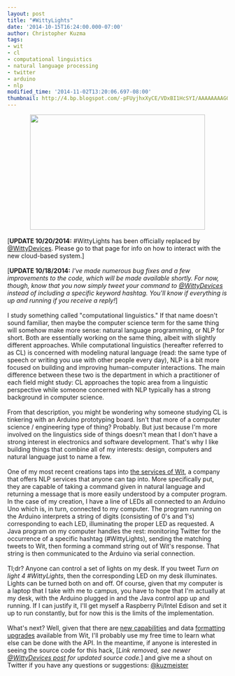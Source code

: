 ```yaml
---
layout: post
title: "#WittyLights"
date: '2014-10-15T16:24:00.000-07:00'
author: Christopher Kuzma
tags:
- wit
- cl
- computational linguistics
- natural language processing
- twitter
- arduino
- nlp
modified_time: '2014-11-02T13:20:06.697-08:00'
thumbnail: http://4.bp.blogspot.com/-pFUyjhxXyCE/VDxBI1HcSYI/AAAAAAAAGGg/-d1h61kxUTg/s72-c/DSC_6784.JPG
---
```


<div class="separator" style="clear: both; text-align: center;"><a href="http://4.bp.blogspot.com/-pFUyjhxXyCE/VDxBI1HcSYI/AAAAAAAAGGg/-d1h61kxUTg/s1600/DSC_6784.JPG" imageanchor="1" style="margin-left: 1em; margin-right: 1em;"><img border="0" src="http://4.bp.blogspot.com/-pFUyjhxXyCE/VDxBI1HcSYI/AAAAAAAAGGg/-d1h61kxUTg/s1600/DSC_6784.JPG" height="263" width="400" /></a></div><br />[<b>UPDATE 10/20/2014:</b> #WittyLights has been officially replaced by <a href="http://blog.christopherkuzma.com/2014/10/wittydevices-twitterwit-nlp-applications.html" target="_blank">@WittyDevices</a>. Please go to that page for info on how to interact with the new cloud-based system.]<br /><br />[<b>UPDATE 10/18/2014:</b> <i>I've made numerous bug fixes and a few improvements to the code, which will be made available shortly. For now, though, know that you now simply tweet your command to <a href="https://twitter.com/wittydevices" target="_blank">@WittyDevices</a> instead of including a specific keyword hashtag. You'll know if everything is up and running if you receive a reply!</i>]<br /><br />I study something called "computational linguistics." If that name doesn't sound familiar, then maybe the computer science term for the same thing will somehow make more sense: natural language programming, or NLP for short. Both are essentially working on the same thing, albeit with slightly different approaches. While computational linguistics (hereafter referred to as CL) is concerned with modeling natural language (read: the same type of speech or writing you use with other people every day), NLP is a bit more focused on building and improving human-computer interactions. The main difference between these two is the department in which a practitioner of each field might study: CL approaches the topic area from a linguistic perspective while someone concerned with NLP typically has a strong background in computer science.<br /><br />From that description, you might be wondering why someone studying CL is tinkering with an Arduino prototyping board. Isn't that more of a computer science / engineering type of thing? Probably. But just because I'm more involved on the linguistics side of things doesn't mean that I don't have a strong interest in electronics and software development. That's why I like building things that combine all of my interests: design, computers and natural language just to name a few.<br /><br />One of my most recent creations taps into <a href="https://wit.ai/" target="_blank">the services of Wit</a>, a company that offers NLP services that anyone can tap into. More specifically put, they are capable of taking a command given in natural language and returning a message that is more easily understood by a computer program. In the case of my creation, I have a line of LEDs all connected to an Arduino Uno which is, in turn, connected to my computer. The program running on the Arduino interprets a string of digits (consisting of 0's and 1's) corresponding to each LED, illuminating the proper LED as requested. A Java program on my computer handles the rest: monitoring Twitter for the occurrence of a specific hashtag (#WittyLights), sending the matching tweets to Wit, then forming a command string out of Wit's response. That string is then communicated to the Arduino via serial connection.<br /><br />Tl;dr? Anyone can control a set of lights on my desk. If you tweet <i>Turn on light 4 #WittyLights</i>, then the corresponding LED on my desk illuminates. Lights can be turned both on and off. Of course, given that my computer is a laptop that I take with me to campus, you have to hope that I'm actually at my desk, with the Arduino plugged in and the Java control app up and running. If I can justify it, I'll get myself a Raspberry Pi/Intel Edison and set it up to run constantly, but for now this is the limits of the implementation.<br /><br />What's next? Well, given that there are <a href="https://wit.ai/blog/2014/10/01/open-source-parser-duckling" target="_blank">new capabilities</a>&nbsp;and data <a href="https://wit.ai/blog/2014/09/26/upcoming-new-api-version" target="_blank">formatting upgrades</a> available from Wit, I'll probably use my free time to learn what else can be done with the API. In the meantime, if anyone is interested in seeing the source code for this hack, [<i>Link removed, see newer <a href="http://blog.christopherkuzma.com/2014/10/wittydevices-twitterwit-nlp-applications.html" target="_blank">@WittyDevices post</a> for updated source code.</i>]&nbsp;and give me a shout on Twitter if you have any questions or suggestions: <a href="http://twitter.com/kuzmeister" target="_blank">@kuzmeister</a><br /><br /><br />